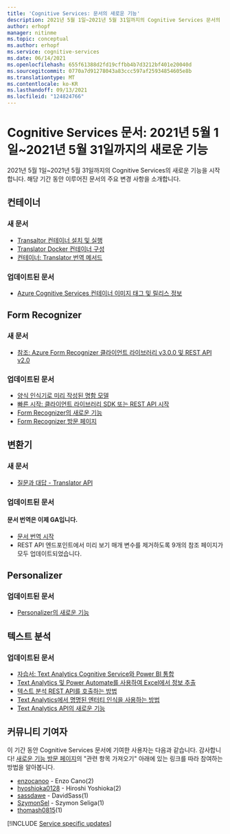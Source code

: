 ```yaml
---
title: 'Cognitive Services: 문서의 새로운 기능'
description: 2021년 5월 1일~2021년 5월 31일까지의 Cognitive Services 문서의 새로운 기능.
author: erhopf
manager: nitinme
ms.topic: conceptual
ms.author: erhopf
ms.service: cognitive-services
ms.date: 06/14/2021
ms.openlocfilehash: 655f61388d2fd19cffbb4b7d3212bf401e20040d
ms.sourcegitcommit: 0770a7d91278043a83ccc597af25934854605e8b
ms.translationtype: MT
ms.contentlocale: ko-KR
ms.lasthandoff: 09/13/2021
ms.locfileid: "124824766"
---
```

# <a name="cognitive-services-docs-whats-new-for-may-1-2021---may-31-2021"></a>Cognitive Services 문서: 2021년 5월 1일~2021년 5월 31일까지의 새로운 기능

2021년 5월 1일~2021년 5월 31일까지의 Cognitive Services의 새로운 기능을 시작합니다. 해당 기간 동안 이루어진 문서의 주요 변경 사항을 소개합니다.

## <a name="containers"></a>컨테이너

### <a name="new-articles"></a>새 문서

- [Transaltor 컨테이너 설치 및 실행](translator/containers/translator-how-to-install-container.md)
- [Translator Docker 컨테이너 구성](translator/containers/translator-container-configuration.md)
- [컨테이너: Translator 번역 메서드](translator/containers/translator-container-supported-parameters.md)



### <a name="updated-articles"></a>업데이트된 문서

- [Azure Cognitive Services 컨테이너 이미지 태그 및 릴리스 정보](./containers/container-image-tags.md)

## <a name="form-recognizer"></a>Form Recognizer

### <a name="new-articles"></a>새 문서

- [참조: Azure Form Recognizer 클라이언트 라이브러리 v3.0.0 및 REST API v2.0](../applied-ai-services/form-recognizer/api-v2-0/reference-sdk-api-v2-0.md)

### <a name="updated-articles"></a>업데이트된 문서

- [양식 인식기로 미리 작성된 명함 모델](../applied-ai-services/form-recognizer/concept-business-cards.md)
- [빠른 시작: 클라이언트 라이브러리 SDK 또는 REST API 시작](../applied-ai-services/form-recognizer/quickstarts/client-library.md)
- [Form Recognizer의 새로운 기능](../applied-ai-services/form-recognizer/whats-new.md)
- [Form Recognizer 방문 페이지](../applied-ai-services/form-recognizer/index.yml)

## <a name="translator"></a>변환기

### <a name="new-articles"></a>새 문서

- [질문과 대답 - Translator API](translator/translator-faq.md)

### <a name="updated-articles"></a>업데이트된 문서

#### <a name="document-translation-is-now-ga"></a>문서 번역은 이제 GA입니다.
- [문서 번역 시작](translator/document-translation/get-started-with-document-translation.md)
- REST API 엔드포인트에서 미리 보기 매개 변수를 제거하도록 9개의 참조 페이지가 모두 업데이트되었습니다.
## <a name="personalizer"></a>Personalizer

### <a name="updated-articles"></a>업데이트된 문서

- [Personalizer의 새로운 기능](./personalizer/whats-new.md)

## <a name="text-analytics"></a>텍스트 분석

### <a name="updated-articles"></a>업데이트된 문서

- [자습서: Text Analytics Cognitive Service와 Power BI 통합](./text-analytics/tutorials/tutorial-power-bi-key-phrases.md)
- [Text Analytics 및 Power Automate를 사용하여 Excel에서 정보 추출](./text-analytics/tutorials/extract-excel-information.md)
- [텍스트 분석 REST API를 호출하는 방법](./text-analytics/how-tos/text-analytics-how-to-call-api.md)
- [Text Analytics에서 명명된 엔터티 인식을 사용하는 방법](./text-analytics/how-tos/text-analytics-how-to-entity-linking.md)
- [Text Analytics API의 새로운 기능](./text-analytics/whats-new.md)

## <a name="community-contributors"></a>커뮤니티 기여자

이 기간 동안 Cognitive Services 문서에 기여한 사용자는 다음과 같습니다. 감사합니다! [새로운 기능 방문 페이지](index.yml)의 "관련 항목 가져오기" 아래에 있는 링크를 따라 참여하는 방법을 알아봅니다.

- [enzocanoo](https://github.com/enzocano) - Enzo Cano(2)
- [hyoshioka0128](https://github.com/hyoshioka0128) - Hiroshi Yoshioka(2)
- [sassdawe](https://github.com/sassdawe) - DavidSass(1)
- [SzymonSel](https://github.com/SzymonSel) - Szymon Seliga(1)
- [thomash0815](https://github.com/thomash0815)(1)

[!INCLUDE [Service specific updates](./includes/service-specific-updates.md)]